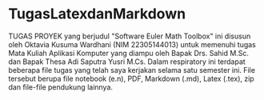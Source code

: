 # TugasLatexdanMarkdown
TUGAS PROYEK yang berjudul "Software Euler Math Toolbox" ini disusun oleh Oktavia Kusuma Wardhani (NIM 22305144013) untuk memenuhi tugas Mata Kuliah Aplikasi Komputer yang diampu oleh Bapak Drs. Sahid M.Sc. dan Bapak Thesa Adi Saputra Yusri M.Cs.
Dalam respiratory ini terdapat beberapa file tugas yang telah saya kerjakan selama satu semester ini. File tersebut berupa file notebook (e.n), PDF, Markdown (.md), Latex (.tex), zip dan file-file pendukung lainnya.
